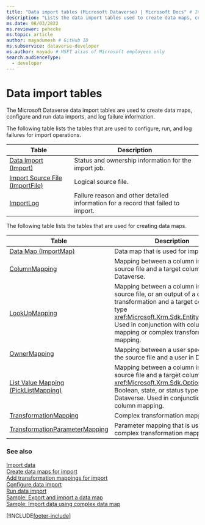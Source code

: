 ```yaml
---
title: "Data import tables (Microsoft Dataverse) | Microsoft Docs" # Intent and product brand in a unique string of 43-59 chars including spaces
description: "Lists the data import tables used to create data maps, configure and run data imports, and log failure information." # 115-145 characters including spaces. This abstract displays in the search result.
ms.date: 08/03/2022
ms.reviewer: pehecke
ms.topic: article
author: mayadumesh # GitHub ID
ms.subservice: dataverse-developer
ms.author: mayadu # MSFT alias of Microsoft employees only
search.audienceType: 
  - developer
---
```

# Data import tables

The Microsoft Dataverse data import tables are used to create data maps, configure and run data imports, and log failure information.  

The following table lists the tables that are used to configure, run, and log failures for import operations.  

|Table|Description|  
|----------------------------------|-----------------|  
|[Data Import (Import)](reference/entities/import.md)|Status and ownership information for the import job.|  
|[Import Source File (ImportFile)](reference/entities/importfile.md)|Logical source file.|  
|[ImportLog](reference/entities/importlog.md)|Failure reason and other detailed information for a record that failed to import.|  

 The following table lists the tables that are used for creating data maps.  

|Table|Description|
|-----|-----|
|[Data Map (ImportMap)](reference/entities/importmap.md)|Data map that is used for import.|
|[ColumnMapping](reference/entities/columnmapping.md)|Mapping between a column in the source file and a target column in Dataverse.|
|[LookUpMapping](reference/entities/lookupmapping.md)|Mapping between a column in the source file, or an output of a complex transformation and a target column of type <xref:Microsoft.Xrm.Sdk.EntityReference>. Used in conjunction with column mapping or complex transformation mapping.|
|[OwnerMapping](reference/entities/ownermapping.md)|Mapping between a user specified in the source file and a user in Dataverse.                                                             |
|[List Value Mapping (PickListMapping)](reference/entities/picklistmapping.md)|Mapping between a column in the source file and a target column of <xref:Microsoft.Xrm.Sdk.OptionSetValue>, Boolean, state, or status type in Dataverse. Used in conjunction with column mapping. |
|[TransformationMapping](reference/entities/transformationmapping.md)|Complex transformation mapping.|
|[TransformationParameterMapping](reference/entities/transformationparametermapping.md)| Parameter mapping that is used in complex transformation mapping.|

### See also

[Import data](import-data.md)<br />
[Create data maps for import](create-data-maps-for-import.md)<br />
[Add transformation mappings for import](add-transformation-mappings-import.md)<br />
[Configure data import](configure-data-import.md)<br />
[Run data import](run-data-import.md)<br />
[Sample: Export and import a data map](org-service/samples/export-import-data-map.md)<br />
[Sample: Import data using complex data map](org-service/samples/import-data-complex-data-map.md)


[!INCLUDE[footer-include](../../includes/footer-banner.md)]
